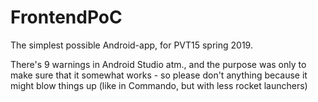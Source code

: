 # FrontendPoC
The simplest possible Android-app, for PVT15 spring 2019.

There's 9 warnings in Android Studio atm., and the purpose was only to make sure that it somewhat works - so please don't anything because it might blow things up (like in Commando, but with less rocket launchers)
